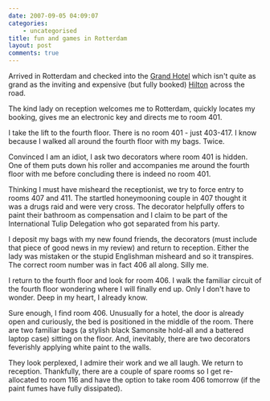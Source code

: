 ```yaml
---
date: 2007-09-05 04:09:07
categories:
    - uncategorised
title: fun and games in Rotterdam
layout: post
comments: true
---
```

Arrived in Rotterdam and checked into the [Grand
Hotel](http://www.nbrightside.com/blog/2007/09/04/fear-and-trepidation/)
which isn't quite as grand as the inviting and expensive (but fully
booked)
[Hilton](http://www1.hilton.com/en_US/hi/hotel/RTMHITW-Hilton-Rotterdam-hotel/index.do)
across the road.

The kind lady on reception welcomes me to Rotterdam, quickly locates my
booking, gives me an electronic key and directs me to room 401.

I take the lift to the fourth floor. There is no room 401 - just
403-417. I know because I walked all around the fourth floor with my
bags. Twice.

Convinced I am an idiot, I ask two decorators where room 401 is hidden.
One of them puts down his roller and accompanies me around the fourth
floor with me before concluding there is indeed no room 401.

Thinking I must have misheard the receptionist, we try to force entry to
rooms 407 and 411. The startled honeymooning couple in 407 thought it
was a drugs raid and were very cross. The decorator helpfully offers to
paint their bathroom as compensation and I claim to be part of the
International Tulip Delegation who got separated from his party.

I deposit my bags with my new found friends, the decorators (must
include that piece of good news in my review) and return to reception.
Either the lady was mistaken or the stupid Englishman misheard and so it
transpires. The correct room number was in fact 406 all along. Silly me.

I return to the fourth floor and look for room 406. I walk the familiar
circuit of the fourth floor wondering where I will finally end up. Only
I don't have to wonder. Deep in my heart, I already know.

Sure enough, I find room 406. Unusually for a hotel, the door is already
open and curiously, the bed is positioned in the middle of the room.
There are two familiar bags (a stylish black Samonsite hold-all and a
battered laptop case) sitting on the floor. And, inevitably, there are
two decorators feverishly applying white paint to the walls.

They look perplexed, I admire their work and we all laugh. We return to
reception. Thankfully, there are a couple of spare rooms so I get
re-allocated to room 116 and have the option to take room 406 tomorrow
(if the paint fumes have fully dissipated).
